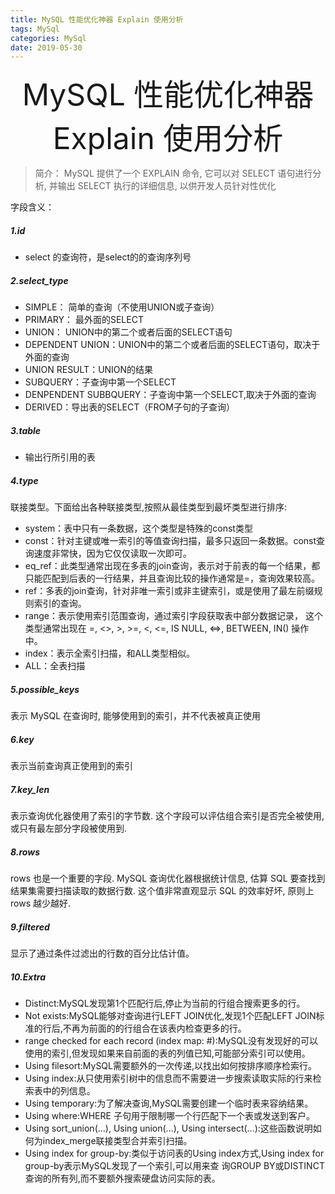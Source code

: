 ```yaml
---
title: MySQL 性能优化神器 Explain 使用分析
tags: MySql
categories: MySql
date: 2019-05-30
---
```


<div align='center' ><font size='70'>MySQL 性能优化神器 Explain 使用分析</font></div>

> 简介：
> MySQL 提供了一个 EXPLAIN 命令, 它可以对 SELECT 语句进行分析, 并输出 SELECT 执行的详细信息, 以供开发人员针对性优化

字段含义：
##### 1.id
* select 的查询符，是select的的查询序列号
##### 2.select_type
* SIMPLE： 简单的查询（不使用UNION或子查询）
* PRIMARY： 最外面的SELECT
* UNION： UNION中的第二个或者后面的SELECT语句
* DEPENDENT UNION：UNION中的第二个或者后面的SELECT语句，取决于外面的查询
* UNION RESULT：UNION的结果
* SUBQUERY：子查询中第一个SELECT
* DENPENDENT SUBBQUERY：子查询中第一个SELECT,取决于外面的查询
* DERIVED：导出表的SELECT（FROM子句的子查询）

##### 3.table
* 输出行所引用的表

##### 4.type
联接类型。下面给出各种联接类型,按照从最佳类型到最坏类型进行排序:
* system：表中只有一条数据，这个类型是特殊的const类型
* const：针对主键或唯一索引的等值查询扫描，最多只返回一条数据。const查询速度非常快，因为它仅仅读取一次即可。
* eq_ref：此类型通常出现在多表的join查询，表示对于前表的每一个结果，都只能匹配到后表的一行结果，并且查询比较的操作通常是=，查询效果较高。
* ref：多表的join查询，针对非唯一索引或非主键索引，或是使用了最左前缀规则索引的查询。
* range：表示使用索引范围查询，通过索引字段获取表中部分数据记录， 这个类型通常出现在 =, <>, >, >=, <, <=, IS NULL, <=>, BETWEEN, IN() 操作中。
* index：表示全索引扫描，和ALL类型相似。
* ALL：全表扫描

##### 5.possible_keys
表示 MySQL 在查询时, 能够使用到的索引，并不代表被真正使用

##### 6.key

表示当前查询真正使用到的索引

##### 7.key_len
表示查询优化器使用了索引的字节数. 这个字段可以评估组合索引是否完全被使用, 或只有最左部分字段被使用到.

##### 8.rows
rows 也是一个重要的字段. MySQL 查询优化器根据统计信息, 估算 SQL 要查找到结果集需要扫描读取的数据行数.
这个值非常直观显示 SQL 的效率好坏, 原则上 rows 越少越好.

##### 9.filtered
显示了通过条件过滤出的行数的百分比估计值。
##### 10.Extra

* Distinct:MySQL发现第1个匹配行后,停止为当前的行组合搜索更多的行。
*    Not exists:MySQL能够对查询进行LEFT JOIN优化,发现1个匹配LEFT JOIN标准的行后,不再为前面的的行组合在该表内检查更多的行。
*    range checked for each record (index map: #):MySQL没有发现好的可以使用的索引,但发现如果来自前面的表的列值已知,可能部分索引可以使用。
 *   Using filesort:MySQL需要额外的一次传递,以找出如何按排序顺序检索行。
 *   Using index:从只使用索引树中的信息而不需要进一步搜索读取实际的行来检索表中的列信息。
*    Using temporary:为了解决查询,MySQL需要创建一个临时表来容纳结果。
*    Using where:WHERE 子句用于限制哪一个行匹配下一个表或发送到客户。
 *   Using sort_union(...), Using union(...), Using intersect(...):这些函数说明如何为index_merge联接类型合并索引扫描。
*    Using index for group-by:类似于访问表的Using index方式,Using index for group-by表示MySQL发现了一个索引,可以用来查 询GROUP BY或DISTINCT查询的所有列,而不要额外搜索硬盘访问实际的表。
